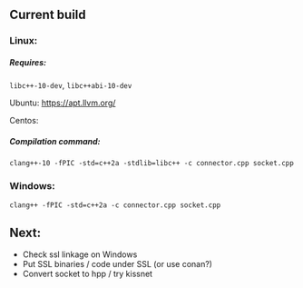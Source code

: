 ## Current build

### Linux:

##### Requires: 

`libc++-10-dev`, `libc++abi-10-dev`

Ubuntu:
https://apt.llvm.org/

Centos:

##### Compilation command:
`clang++-10 -fPIC -std=c++2a -stdlib=libc++ -c connector.cpp socket.cpp`

### Windows:

`clang++ -fPIC -std=c++2a -c connector.cpp socket.cpp`


## Next:
- Check ssl linkage on Windows
- Put SSL binaries / code under SSL (or use conan?)
- Convert socket to hpp / try kissnet
